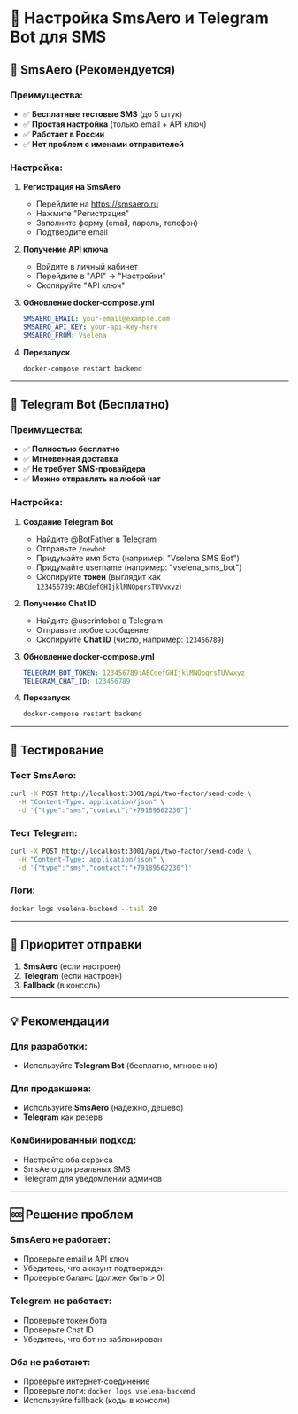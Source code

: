 # 📱 Настройка SmsAero и Telegram Bot для SMS

## 🚀 SmsAero (Рекомендуется)

### Преимущества:
- ✅ **Бесплатные тестовые SMS** (до 5 штук)
- ✅ **Простая настройка** (только email + API ключ)
- ✅ **Работает в России**
- ✅ **Нет проблем с именами отправителей**

### Настройка:

1. **Регистрация на SmsAero**
   - Перейдите на https://smsaero.ru
   - Нажмите "Регистрация"
   - Заполните форму (email, пароль, телефон)
   - Подтвердите email

2. **Получение API ключа**
   - Войдите в личный кабинет
   - Перейдите в "API" → "Настройки"
   - Скопируйте "API ключ"

3. **Обновление docker-compose.yml**
   ```yaml
   SMSAERO_EMAIL: your-email@example.com
   SMSAERO_API_KEY: your-api-key-here
   SMSAERO_FROM: Vselena
   ```

4. **Перезапуск**
   ```bash
   docker-compose restart backend
   ```

---

## 🤖 Telegram Bot (Бесплатно)

### Преимущества:
- ✅ **Полностью бесплатно**
- ✅ **Мгновенная доставка**
- ✅ **Не требует SMS-провайдера**
- ✅ **Можно отправлять на любой чат**

### Настройка:

1. **Создание Telegram Bot**
   - Найдите @BotFather в Telegram
   - Отправьте `/newbot`
   - Придумайте имя бота (например: "Vselena SMS Bot")
   - Придумайте username (например: "vselena_sms_bot")
   - Скопируйте **токен** (выглядит как `123456789:ABCdefGHIjklMNOpqrsTUVwxyz`)

2. **Получение Chat ID**
   - Найдите @userinfobot в Telegram
   - Отправьте любое сообщение
   - Скопируйте **Chat ID** (число, например: `123456789`)

3. **Обновление docker-compose.yml**
   ```yaml
   TELEGRAM_BOT_TOKEN: 123456789:ABCdefGHIjklMNOpqrsTUVwxyz
   TELEGRAM_CHAT_ID: 123456789
   ```

4. **Перезапуск**
   ```bash
   docker-compose restart backend
   ```

---

## 🧪 Тестирование

### Тест SmsAero:
```bash
curl -X POST http://localhost:3001/api/two-factor/send-code \
  -H "Content-Type: application/json" \
  -d '{"type":"sms","contact":"+79189562230"}'
```

### Тест Telegram:
```bash
curl -X POST http://localhost:3001/api/two-factor/send-code \
  -H "Content-Type: application/json" \
  -d '{"type":"sms","contact":"+79189562230"}'
```

### Логи:
```bash
docker logs vselena-backend --tail 20
```

---

## 🔄 Приоритет отправки

1. **SmsAero** (если настроен)
2. **Telegram** (если настроен)
3. **Fallback** (в консоль)

---

## 💡 Рекомендации

### Для разработки:
- Используйте **Telegram Bot** (бесплатно, мгновенно)

### Для продакшена:
- Используйте **SmsAero** (надежно, дешево)
- **Telegram** как резерв

### Комбинированный подход:
- Настройте оба сервиса
- SmsAero для реальных SMS
- Telegram для уведомлений админов

---

## 🆘 Решение проблем

### SmsAero не работает:
- Проверьте email и API ключ
- Убедитесь, что аккаунт подтвержден
- Проверьте баланс (должен быть > 0)

### Telegram не работает:
- Проверьте токен бота
- Проверьте Chat ID
- Убедитесь, что бот не заблокирован

### Оба не работают:
- Проверьте интернет-соединение
- Проверьте логи: `docker logs vselena-backend`
- Используйте fallback (коды в консоли)
